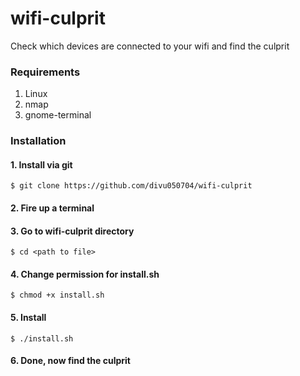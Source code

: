 # wifi-culprit
Check which devices are connected to your wifi and find the culprit
### Requirements
1. Linux
2. nmap
3. gnome-terminal
### Installation
#### 1. Install via git 
	$ git clone https://github.com/divu050704/wifi-culprit
#### 2. Fire up a terminal
#### 3. Go to wifi-culprit directory
	$ cd <path to file>
#### 4. Change permission for install.sh
	$ chmod +x install.sh
#### 5. Install
	$ ./install.sh
#### 6. Done, now find the culprit

